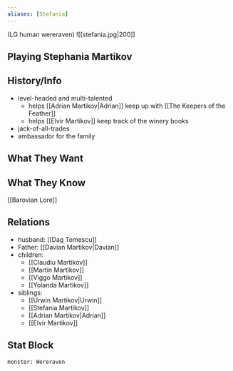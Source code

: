 ```yaml
---
aliases: [Stefania]
---
```

(LG human wereraven)
![[stefania.jpg|200]]
## Playing Stephania Martikov

## History/Info
- level-headed and multi-talented
	- helps [[Adrian Martikov|Adrian]] keep up with [[The Keepers of the Feather]]
	- helps [[Elvir Martikov]] keep track of the winery books
- jack-of-all-trades
- ambassador for the family

## What They Want

## What They Know
[[Barovian Lore]]

## Relations
- husband: [[Dag Tomescu]]
- Father: [[Davian Martikov|Davian]]
- children:
	 - [[Claudiu Martikov]]
	 - [[Martin Martikov]]
	 - [[Viggo Martikov]]
	 - [[Yolanda Martikov]]
- siblings:
	- [[Urwin Martikov|Urwin]]
	- [[Stefania Martikov]]
	- [[Adrian Martikov|Adrian]]
	- [[Elvir Martikov]]

## Stat Block

```statblock
monster: Wereraven
```

```dataviewjs
```
